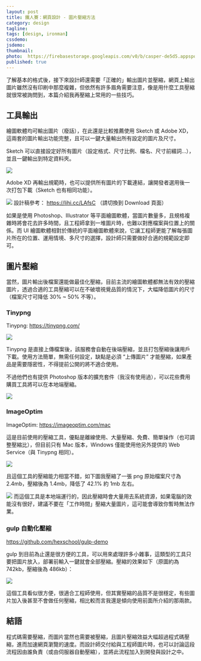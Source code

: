```yaml
---
layout: post
title: 鐵人賽：網頁設計 - 圖片壓縮方法
category: design
tagline:
tags: [design, ironman]
cssdemo:
jsdemo:
thumbnail:
photo:  https://firebasestorage.googleapis.com/v0/b/casper-de5d5.appspot.com/o/images%2Fblog%2F201810%2Fholy%2015.png?alt=media&token=e343d0d7-27ba-493f-941d-f1d5a6ddf21a
published: true
---
```


了解基本的格式後，接下來設計師還需要「正確的」輸出圖片並壓縮，網頁上輸出圖片雖然沒有印刷中那麼複雜，但依然有許多眉角需要注意，像是用什麼工具壓縮就很常被詢問到，本篇介紹我再壓縮上常用的一些技巧。

## 工具輸出
繪圖軟體均可輸出圖片（廢話），在此還是比較推薦使用 Sketch 或 Adobe XD，這兩套的圖片輸出功能完整，且可以一鍵大量輸出所有設定的圖片及尺寸。

Sketch 可以直接設定好所有圖片（設定格式、尺寸比例、檔名、尺寸前綴詞...），並且一鍵輸出到特定資料夾。

![](https://firebasestorage.googleapis.com/v0/b/casper-de5d5.appspot.com/o/images%2Fblog%2F201810%2FD708319C-A480-45CA-B048-66D9621F6CB6.png?alt=media&token=45fbe214-0205-49b8-8d15-615b7ec44ed8)

Adobe XD 再輸出規範時，也可以提供所有圖片的下載連結，讓開發者選用後一次打包下載（Sketch 也有相同功能）。

![](https://firebasestorage.googleapis.com/v0/b/casper-de5d5.appspot.com/o/images%2Fblog%2F201810%2F887CC9A8-82D6-42EE-8EF4-D6C2BE20ADF6.png?alt=media&token=4d32e4cf-a42d-4055-9633-bb4664422020)
設計稿參考： https://lihi.cc/LAfsC （請切換到 Download 頁面）


如果是使用 Photoshop、Illustrator 等平面繪圖軟體，當圖片數量多，且規格複雜時將會花去許多時間，且工程師拿到一堆圖片時，也難以對應檔案與位置上的關係。而 UI 繪圖軟體相對於傳統的平面繪圖軟體來說，它讓工程師更能了解每張圖片所在的位置、運用情境、多尺寸的選擇，設計師只需要做好合適的規範設定即可。

## 圖片壓縮
當然，圖片輸出後檔案還能做最佳化壓縮，目前主流的繪圖軟體都無法有效的壓縮圖片，透過合適的工具壓縮可以在不破壞視覺品質的情況下，大幅降低圖片的尺寸（檔案尺寸可降低 30% ~ 50% 不等）。

### Tinypng
Tinypng: https://tinypng.com/

![](https://firebasestorage.googleapis.com/v0/b/casper-de5d5.appspot.com/o/images%2Fblog%2F201810%2F6B0A7651-A844-49A2-9611-A74C99EEAFA5.png?alt=media&token=bd8a815d-855c-4358-bb54-a5ce5cc107c9)

Tinypng 是直接上傳檔案後，該服務會自動在後端壓縮，並且打包壓縮後讓用戶下載。使用方法簡單，無需任何設定，缺點是必須 “上傳圖片” 才能壓縮，如果產品是需要隱密性，不得提前公開的將不適合使用。

不過他們也有提供 Photoshop 版本的擴充套件（我沒有使用過），可以花些費用購買工具將可以在本地端壓縮。

![](https://firebasestorage.googleapis.com/v0/b/casper-de5d5.appspot.com/o/images%2Fblog%2F201810%2F0FB52C24-8B07-40ED-893B-DE756785744D.png?alt=media&token=78a851ff-2910-42b7-a486-df2d1d0ec195)

### ImageOptim
ImageOptim: https://imageoptim.com/mac

這是目前使用的壓縮工具，優點是離線使用、大量壓縮、免費、簡單操作（也可調整壓縮比），但目前只有 Mac 版本，Windows 僅能使用他另外提供的 Web Service（與 Tinypng 相同）。

![](https://firebasestorage.googleapis.com/v0/b/casper-de5d5.appspot.com/o/images%2Fblog%2F201810%2F55D3F409-A47E-47FD-BCF9-50C5C6464741.png?alt=media&token=da433f0f-db2f-427a-8366-3f37de35bcff)

且這個工具的壓縮能力相當不錯，如下圖我壓縮了一張 png 原始檔案尺寸為 2.4mb，壓縮後為 1.4mb，降低了 42.1% 約 1mb 左右。

![](https://firebasestorage.googleapis.com/v0/b/casper-de5d5.appspot.com/o/images%2Fblog%2F201810%2FD4FEDA63-3CAF-47E6-8AFD-F0E0AFE77C85.png?alt=media&token=77cc1601-9b2a-4ad2-9635-018a30c4dd0a)
而這個工具是本地端運行的，因此壓縮時會大量用去系統資源，如果電腦的效能沒有很好，建議不要在「工作時間」壓縮大量圖片，這可能會導致你暫時無法作業。


### gulp 自動化壓縮

https://github.com/hexschool/gulp-demo

gulp 到目前為止還是很方便的工具，可以用來處理許多小雜事，這類型的工具只要把圖片放入，部署前輸入一鍵就會全部壓縮。壓縮的效果如下（原圖約為 742kb，壓縮後為 486kb）：

![](https://firebasestorage.googleapis.com/v0/b/casper-de5d5.appspot.com/o/images%2Fblog%2F201810%2F%E8%9E%A2%E5%B9%95%E5%BF%AB%E7%85%A7%202018-10-29%20%E4%B8%8A%E5%8D%8811.06.14.png?alt=media&token=f19c3fbb-e61b-41fb-8ff5-96d536f224df)

這個工具看似很方便，很適合工程師使用，但其實壓縮的品質不是很穩定，有些圖片加入後甚至不會做任何壓縮，相比較而言我還是傾向使用前面所介紹的那兩款。

## 結語

程式碼需要壓縮，而圖片當然也需要被壓縮，且圖片壓縮效益大幅超過程式碼壓縮，進而加速網頁瀏覽的速度。而設計師交付給與工程師圖片時，也可以討論這段流程因由誰負責（或由伺服器自動壓縮），並將此流程加入到開發與設計之中。